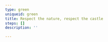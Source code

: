 ```yaml
---
type: green
uniqueid: green
title: Respect the nature, respect the castle
steps: []
description: ''

---
```

